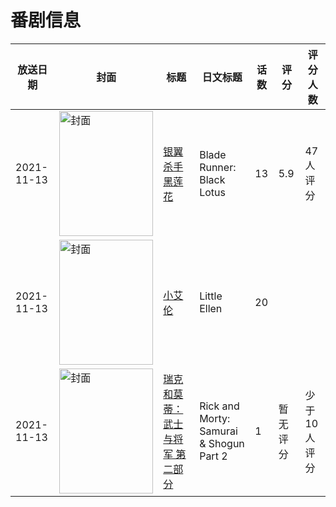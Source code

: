 # 番剧信息

|放送日期|封面|标题|日文标题|话数|评分|评分人数|
|---|---|---|---|---|---|---|
|2021-11-13|<img src="//lain.bgm.tv/pic/cover/c/e9/2c/268048_v7vvO.jpg" alt="封面" style="width:150px;height:200px;object-fit:cover;">|[银翼杀手 黑莲花](https://bangumi.tv/subject/268048)|Blade Runner: Black Lotus|13|5.9|47人评分|
|2021-11-13|<img src="//lain.bgm.tv/pic/cover/c/a9/c8/436933_9cslS.jpg" alt="封面" style="width:150px;height:200px;object-fit:cover;">|[小艾伦](https://bangumi.tv/subject/436933)|Little Ellen|20|||
|2021-11-13|<img src="//lain.bgm.tv/pic/cover/c/3c/44/508737_11HZ1.jpg" alt="封面" style="width:150px;height:200px;object-fit:cover;">|[瑞克和莫蒂：武士与将军  第二部分](https://bangumi.tv/subject/508737)|Rick and Morty: Samurai & Shogun Part 2|1|暂无评分|少于10人评分|
